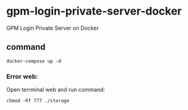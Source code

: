 # gpm-login-private-server-docker
 GPM Login Private Server on Docker

## command
```
docker-compose up -d
```

### Error web:
Open terrminal web and run command:
```
chmod -Rf 777 ./storage
```